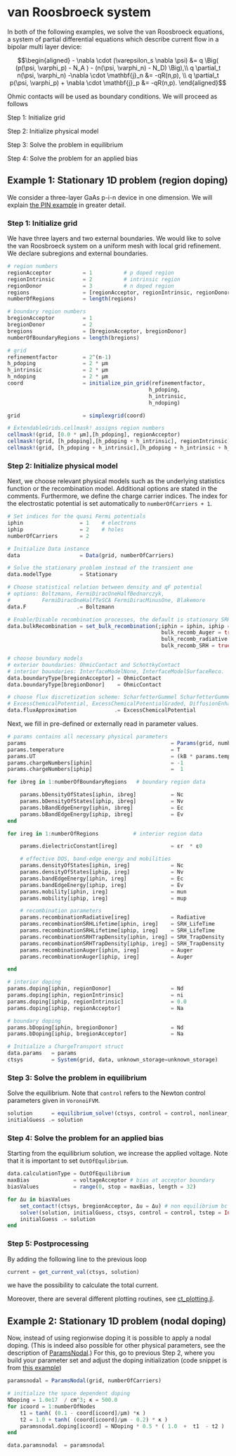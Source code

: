 van Roosbroeck system
================================

In both of the following examples, we solve the van Roosbroeck equations, a system of partial differential equations which describe current flow in a bipolar multi layer device:

```math
\begin{aligned}
	- \nabla \cdot (\varepsilon_s \nabla \psi) &= q \Big( (p(\psi, \varphi_p) - N_A ) - (n(\psi, \varphi_n) - N_D) \Big),\\
	q \partial_t n(\psi, \varphi_n) -\nabla \cdot \mathbf{j}_n &= -qR(n,p), \\
	q \partial_t p(\psi, \varphi_p) + \nabla \cdot \mathbf{j}_p &= -qR(n,p).
\end{aligned}
```
Ohmic contacts will be used as boundary conditions. We will proceed as follows

Step 1: Initialize grid

Step 2: Initialize physical model

Step 3: Solve the problem in equilibrium

Step 4: Solve the problem for an applied bias

## Example 1: Stationary 1D problem (region doping)
We consider a three-layer GaAs p-i-n device in one dimension. We will explain [the PIN example](https://github.com/PatricioFarrell/ChargeTransport.jl/blob/master/examples/Ex101_PIN.jl) in
greater detail.


### Step 1: Initialize grid
We have three layers and two external boundaries. We would like to solve the van Roosbroeck system on a uniform mesh with local grid refinement. We declare subregions and external boundaries.

```julia
# region numbers
regionAcceptor          = 1          # p doped region
regionIntrinsic         = 2          # intrinsic region
regionDonor             = 3          # n doped region
regions                 = [regionAcceptor, regionIntrinsic, regionDonor]
numberOfRegions         = length(regions)

# boundary region numbers
bregionAcceptor         = 1
bregionDonor            = 2
bregions                = [bregionAcceptor, bregionDonor]
numberOfBoundaryRegions = length(bregions)

# grid
refinementfactor        = 2^(n-1)
h_pdoping               = 2 * μm
h_intrinsic             = 2 * μm
h_ndoping               = 2 * μm
coord                   = initialize_pin_grid(refinementfactor,
                                             h_pdoping,
                                             h_intrinsic,
                                             h_ndoping)

grid                    = simplexgrid(coord)

# ExtendableGrids.cellmask! assigns region numbers
cellmask!(grid, [0.0 * μm],[h_pdoping], regionAcceptor)
cellmask!(grid, [h_pdoping],[h_pdoping + h_intrinsic], regionIntrinsic)
cellmask!(grid, [h_pdoping + h_intrinsic],[h_pdoping + h_intrinsic + h_ndoping], regionDonor)
```

### Step 2: Initialize physical model
Next, we choose relevant physical models such as the underlying statistics function or the recombination model. Additional options are stated in the comments.
Furthermore, we define the charge carrier indices. The index for the electrostatic potential is set automatically to `numberOfCarriers + 1`.

```julia
# Set indices for the quasi Fermi potentials
iphin                  = 1    # electrons
iphip                  = 2    # holes
numberOfCarriers       = 2

# Initialize Data instance
data                   = Data(grid, numberOfCarriers)

# Solve the stationary problem instead of the transient one
data.modelType         = Stationary

# Choose statistical relation between density and qF potential
# options: Boltzmann, FermiDiracOneHalfBednarczyk,
#          FermiDiracOneHalfTeSCA FermiDiracMinusOne, Blakemore
data.F                .= Boltzmann

# Enable/Disable recombination processes, the default is stationary SRH recombination.
data.bulkRecombination = set_bulk_recombination(;iphin = iphin, iphip = iphip,
                                                 bulk_recomb_Auger = true,
                                                 bulk_recomb_radiative = true,
                                                 bulk_recomb_SRH = true)

# choose boundary models
# exterior boundaries: OhmicContact and SchottkyContact
# interior boundaries: InterfaceModelNone, InterfaceModelSurfaceReco.
data.boundaryType[bregionAcceptor] = OhmicContact
data.boundaryType[bregionDonor]    = OhmicContact

# choose flux discretization scheme: ScharfetterGummel ScharfetterGummelGraded,
# ExcessChemicalPotential, ExcessChemicalPotentialGraded, DiffusionEnhanced, GeneralizedSG
data.fluxApproximation            .= ExcessChemicalPotential
```

Next, we fill in pre-defined or externally read in parameter values.

```julia
# params contains all necessary physical parameters
params                                              = Params(grid, numberOfCarriers)
params.temperature                                  = T
params.UT                                           = (kB * params.temperature) / q
params.chargeNumbers[iphin]                         = -1
params.chargeNumbers[iphip]                         =  1

for ibreg in 1:numberOfBoundaryRegions   # boundary region data

    params.bDensityOfStates[iphin, ibreg]           = Nc
    params.bDensityOfStates[iphip, ibreg]           = Nv
    params.bBandEdgeEnergy[iphin, ibreg]            = Ec
    params.bBandEdgeEnergy[iphip, ibreg]            = Ev
end

for ireg in 1:numberOfRegions           # interior region data

    params.dielectricConstant[ireg]                 = εr  * ε0

    # effective DOS, band-edge energy and mobilities
    params.densityOfStates[iphin, ireg]             = Nc
    params.densityOfStates[iphip, ireg]             = Nv
    params.bandEdgeEnergy[iphin, ireg]              = Ec
    params.bandEdgeEnergy[iphip, ireg]              = Ev
    params.mobility[iphin, ireg]                    = mun
    params.mobility[iphip, ireg]                    = mup

    # recombination parameters
    params.recombinationRadiative[ireg]             = Radiative
    params.recombinationSRHLifetime[iphin, ireg]    = SRH_LifeTime
    params.recombinationSRHLifetime[iphip, ireg]    = SRH_LifeTime
    params.recombinationSRHTrapDensity[iphin, ireg] = SRH_TrapDensity
    params.recombinationSRHTrapDensity[iphip, ireg] = SRH_TrapDensity
    params.recombinationAuger[iphin, ireg]          = Auger
    params.recombinationAuger[iphip, ireg]          = Auger

end

# interior doping
params.doping[iphin, regionDonor]                   = Nd
params.doping[iphin, regionIntrinsic]               = ni
params.doping[iphip, regionIntrinsic]               = 0.0
params.doping[iphip, regionAcceptor]                = Na

# boundary doping
params.bDoping[iphin, bregionDonor]                 = Nd
params.bDoping[iphip, bregionAcceptor]              = Na

# Initialize a ChargeTransport struct
data.params   = params
ctsys         = System(grid, data, unknown_storage=unknown_storage)
```

### Step 3: Solve the problem in equilibrium
Solve the equilibrium. Note that `control` refers to the Newton control
parameters given in `VoronoiFVM`.
```julia
solution      = equilibrium_solve!(ctsys, control = control, nonlinear_steps = 20)
initialGuess .= solution
```

### Step 4: Solve the problem for an applied bias
Starting from the equilibrium solution, we increase the applied voltage. Note that it is important to set `OutOfEqulibrium`.
```julia
data.calculationType = OutOfEquilibrium
maxBias              = voltageAcceptor # bias at acceptor boundary
biasValues           = range(0, stop = maxBias, length = 32)

for Δu in biasValues
    set_contact!(ctsys, bregionAcceptor, Δu = Δu) # non equilibrium bc
    solve!(solution, initialGuess, ctsys, control = control, tstep = Inf)
    initialGuess .= solution
end
```

### Step 5: Postprocessing
By adding the following line to the previous loop
```julia
current = get_current_val(ctsys, solution)
```
we have the possibility to calculate the total current.

Moreover, there are several different plotting routines, see [ct_plotting.jl](https://github.com/PatricioFarrell/ChargeTransport.jl/blob/master/src/ct_plotting.jl).

## Example 2: Stationary 1D problem (nodal doping)

Now, instead of using regionwise doping it is possible to apply a nodal doping. (This is indeed also possible for other physical parameters, see the description of [ParamsNodal](https://github.com/PatricioFarrell/ChargeTransport.jl/blob/ab0684293845859fb142ea69d786a88b597a8b67/src/ct_system.jl#L426).)
For this, go to previous Step 2, where you build your parameter set and adjust the doping initialization (code snippet is from [this example](https://github.com/PatricioFarrell/ChargeTransport.jl/blob/master/examples/Ex102_PIN_nodal_doping.jl))

```julia
paramsnodal = ParamsNodal(grid, numberOfCarriers)

# initialize the space dependent doping
NDoping = 1.0e17  / cm^3; κ = 500.0
for icoord = 1:numberOfNodes
    t1 = tanh( (0.1 - coord[icoord]/μm) *κ )
    t2 = 1.0 + tanh( (coord[icoord]/μm - 0.2) * κ )
    paramsnodal.doping[icoord] = NDoping * 0.5 * ( 1.0  +  t1  - t2 )
end

data.paramsnodal  = paramsnodal
```